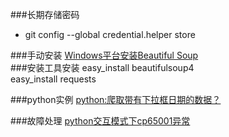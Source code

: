###长期存储密码
- git config --global credential.helper store  

###手动安装
[Windows平台安装Beautiful Soup](http://kevinkelly.blog.163.com/blog/static/21390809320133185748442/)  
###安装工具安装
easy_install beautifulsoup4  
easy_install requests

###python实例
[python:爬取带有下拉框日期的数据？](https://segmentfault.com/q/1010000004877674)  
[]()  

###故障处理
[python交互模式下cp65001异常 ](http://blog.csdn.net/ahywg/article/details/23442867)  

